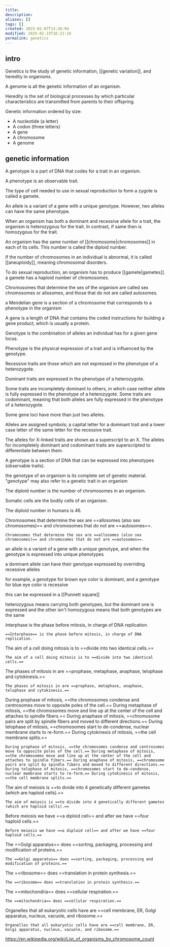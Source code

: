 ```yaml
---
title: 
description: 
aliases: []
tags: []
created: 2025-02-07T14:26:04
modified: 2025-02-23T16:21:16
permalink: genetics
---
```


## intro

Genetics is the study of genetic information, [[genetic variation]], and heredity in organisms.

A genome is all the genetic information of an organism.

Heredity is the set of biological processes by which particular characteristics are transmitted from parents to their offspring.

Genetic information ordered by size:
- A nucleotide (a letter)
- A codon (three letters)
- A gene
- A chromosome
- A genome

## genetic information

A genotype is a part of DNA that codes for a trait in an organism.

A phenotype is an observable trait.

The type of cell needed to use in sexual reproduction to form a zygote is called a gamete.

An allele is a variant of a gene with a unique genotype. However, two alleles can have the same phenotype.

When an organism has both a dominant and recessive allele for a trait, the organism is heterozygous for the trait. In contrast, if same then is homozygous for the trait.


An organism has the same number of [[chromosome|chromosomes]] in each of its cells. This number is called the diploid number.


If the number of chromosomes in an individual is abnormal, it is called [[aneuploidy]], meaning chromosomal disorders.

To do sexual reproduction, an organism has to produce [[gamete|gametes]]. a gamete has a haploid number of chromosomes.



Chromosomes that determine the sex of the organism are called sex chromosomes or allosomes, and those that do not are called autosomes.

a Mendelian gene is a section of a chromosome that corresponds to a phenotype in the organism

A gene is a length of DNA that contains the coded instructions for building a gene product, which is usually a protein.


Genotype is the combination of alleles an individual has for a given gene locus.




Phenotype is the physical expression of a trait and is influenced by the genotype.

Recessive traits are those which are not expressed in the phenotype of a heterozygote.

Dominant traits are expressed in the phenotype of a heterozygote.

Some traits are incompletely dominant to others, in which case neither allele is fully expressed in the phenotype of a heterozygote. Some traits are codominant, meaning that both alleles are fully expressed in the phenotype of a heterozygote.

Some gene loci have more than just two alleles.

Alleles are assigned symbols; a capital letter for a dominant trait and a lower case letter of the same letter for the recessive trait.

The alleles for X-linked traits are shown as a superscript to an X. The alleles for incompletely dominant and codominant traits are superscripted to differentiate between them.


A genotype is a section of DNA that can be expressed into phenotypes (observable traits).

the genotype of an organism is its complete set of genetic material.
"genotype" may also refer to a genetic trait in an organism


The diploid number is the number of chromosomes in an organism.

Somatic cells are the bodily cells of an organism.

The diploid number in humans is 46.











Chromosomes that determine the sex are ==allosomes (also sex chromosomes)== and chromosomes that do not are ==autosomes==.

```anki
Chromosomes that determine the sex are ==allosomes (also sex chromosomes)== and chromosomes that do not are ==autosomes==.
```

an allele is a variant of a gene with a unique genotype, and when the genotype is expressed into unique phenotypes

a dominant allele can have their genotype expressed by overriding recessive alleles

for example, a genotype for brown eye color is dominant, and a genotype for blue eye color is recessive

this can be expressed in a [[Punnett square]]


heterozygous means carrying both genotypes, but the dominant one is expressed and the other isn't
homozygous means that both genotypes are the same


Interphase is the phase before mitosis, in charge of DNA replication.

```anki
==Interphase== is the phase before mitosis, in charge of DNA replication.
```

The aim of a cell doing mitosis is to ==divide into two identical cells.==

```anki
The aim of a cell doing mitosis is to ==divide into two identical cells.==
```

The phases of mitosis in are ==prophase, metaphase, anaphase, telophase and cytokinesis.==

```anki
The phases of mitosis in are ==prophase, metaphase, anaphase, telophase and cytokinesis.==
```

During prophase of mitosis, ==the chromosomes condense and centrosomes move to opposite poles of the cell.== During metaphase of mitosis, ==the chromosomes move and line up at the center of the cell and attaches to spindle fibers.== During anaphase of mitosis, ==chromosome pairs are split by spindle fibers and moved to different directions.== During telophase of mitosis, ==chromosomes start to de-condense, nuclear membrane starts to re-form.== During cytokinesis of mitosis, ==the cell membrane splits.==

```anki
During prophase of mitosis, ==the chromosomes condense and centrosomes move to opposite poles of the cell.== During metaphase of mitosis, ==the chromosomes move and line up at the center of the cell and attaches to spindle fibers.== During anaphase of mitosis, ==chromosome pairs are split by spindle fibers and moved to different directions.== During telophase of mitosis, ==chromosomes start to de-condense, nuclear membrane starts to re-form.== During cytokinesis of mitosis, ==the cell membrane splits.==

```

The aim of meiosis is ==to divide into 4 genetically different gametes (which are haploid cells).==

```anki
The aim of meiosis is ==to divide into 4 genetically different gametes (which are haploid cells).==
```

Before meiosis we have ==a diploid cell== and after we have ==four haploid cells.==

```anki
Before meiosis we have ==a diploid cell== and after we have ==four haploid cells.==
```

 The ==Golgi apparatus== does ==sorting, packaging, processing and modification of proteins.==

```anki
The ==Golgi apparatus== does ==sorting, packaging, processing and modification of proteins.==
```

The ==ribosome== does ==translation in protein synthesis.==

```anki
The ==ribosome== does ==translation in protein synthesis.==
```

The ==mitochondria== does ==cellular respiration.==

```anki
The ==mitochondria== does ==cellular respiration.==
```

Organelles that all eukaryotic cells have are ==cell membrane, ER, Golgi apparatus, nucleus, vacuole, and ribosome.==

```anki
Organelles that all eukaryotic cells have are ==cell membrane, ER, Golgi apparatus, nucleus, vacuole, and ribosome.==
```

https://en.wikipedia.org/wiki/List_of_organisms_by_chromosome_count
